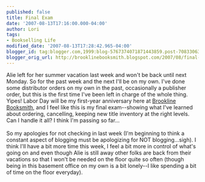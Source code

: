 ```yaml
---
published: false
title: Final Exam
date: '2007-08-13T17:16:00.000-04:00'
author: Lori
tags:
- Bookselling Life
modified_date: '2007-08-13T17:28:42.965-04:00'
blogger_id: tag:blogger.com,1999:blog-5767374071871443859.post-7083306310341708015
blogger_orig_url: http://brooklinebooksmith.blogspot.com/2007/08/final-exam.html
---
```


Alie left for her summer vacation last week and won't be back until next Monday. So for the past week and the next I'll be on my own. I've done some distributor orders on my own in the past, occasionally a publisher order, but this is the first time I've been left in charge of the whole thing. Yipes! Labor Day will be my first-year anniversary here at <a href="http://brooklinebooksmith.com/">Brookline Booksmith</a>, and I feel like this is my final exam--showing what I've learned about ordering, cancelling, keeping new title inventory at the right levels. Can I handle it all? I think I'm passing so far...<br /><br />So my apologies for not checking in last week (I'm beginning to think a constant aspect of blogging must be apologizing for NOT blogging...sigh). I think I'll have a bit more time this week, I feel a bit more in control of what's going on and even though Alie is still away other folks are back from their vacations so that I won't be needed on the floor quite so often (though being in this basement office on my own is a bit lonely--I like spending a bit of time on the floor everyday).